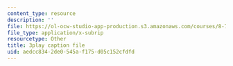 ```yaml
---
content_type: resource
description: ''
file: https://ol-ocw-studio-app-production.s3.amazonaws.com/courses/8-701-introduction-to-nuclear-and-particle-physics-fall-2020/aedcc8342de0545af175d05c152cfdfd_FEK07tdpX3I.srt
file_type: application/x-subrip
resourcetype: Other
title: 3play caption file
uid: aedcc834-2de0-545a-f175-d05c152cfdfd
---
```

